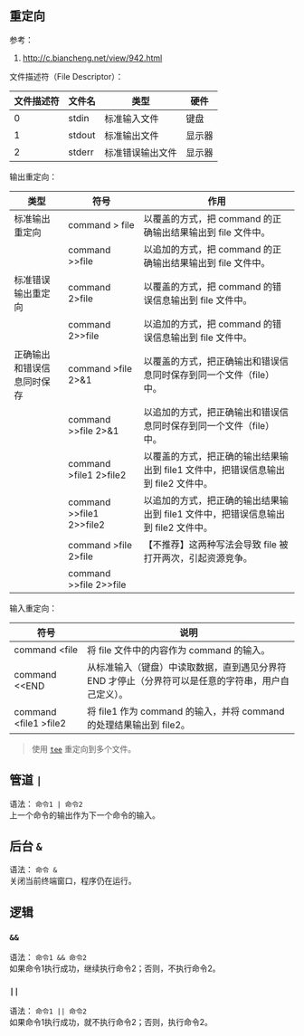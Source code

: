 ## 重定向
参考：  
1. http://c.biancheng.net/view/942.html

文件描述符（File Descriptor）：  

| 文件描述符 | 文件名 | 类型 | 硬件 |
| --- | --- | --- | --- |
| 0 | stdin | 标准输入文件 | 键盘 |
| 1 | stdout | 标准输出文件 | 显示器 |
| 2 | stderr | 标准错误输出文件 | 显示器 |

输出重定向：  

| 类型 | 符号 | 作用 |
| --- | --- | --- |
| 标准输出重定向 | command > file | 以覆盖的方式，把 command 的正确输出结果输出到 file 文件中。 |
| | command >>file | 以追加的方式，把 command 的正确输出结果输出到 file 文件中。 |
| 标准错误输出重定向 | command 2>file | 以覆盖的方式，把 command 的错误信息输出到 file 文件中。 |
| | command 2>>file | 以追加的方式，把 command 的错误信息输出到 file 文件中。 |
| 正确输出和错误信息同时保存 | command >file 2>&1 | 以覆盖的方式，把正确输出和错误信息同时保存到同一个文件（file）中。 |
| | command >>file 2>&1 | 以追加的方式，把正确输出和错误信息同时保存到同一个文件（file）中。 |
| | command >file1 2>file2 | 以覆盖的方式，把正确的输出结果输出到 file1 文件中，把错误信息输出到 file2 文件中。 |
| | command >>file1  2>>file2 | 以追加的方式，把正确的输出结果输出到 file1 文件中，把错误信息输出到 file2 文件中。 |
| | command >file 2>file | 【不推荐】这两种写法会导致 file 被打开两次，引起资源竞争。 |
| | command >>file 2>>file | |

输入重定向：  

| 符号 | 说明 |
| --- | --- |
| command \<file | 将 file 文件中的内容作为 command 的输入。 |
| command \<\<END | 从标准输入（键盘）中读取数据，直到遇见分界符 END 才停止（分界符可以是任意的字符串，用户自己定义）。 |
| command \<file1 >file2 | 将 file1 作为 command 的输入，并将 command 的处理结果输出到 file2。 |

>使用 [`tee`](https://github.com/nonelittlesong/study-ubuntu/blob/master/Tutorials/RUNOOB/Linux%E5%91%BD%E4%BB%A4%E5%A4%A7%E5%85%A8/%E6%96%87%E4%BB%B6%E7%AE%A1%E7%90%86/tee.md) 重定向到多个文件。  


## 管道 `|`
语法： `命令1 | 命令2`   
上一个命令的输出作为下一个命令的输入。  

## 后台 `&`
语法： `命令 &`  
关闭当前终端窗口，程序仍在运行。  

## 逻辑
### `&&`
语法： `命令1 && 命令2`  
如果命令1执行成功，继续执行命令2；否则，不执行命令2。  

### `||`
语法： `命令1 || 命令2`  
如果命令1执行成功，就不执行命令2；否则，执行命令2。  
